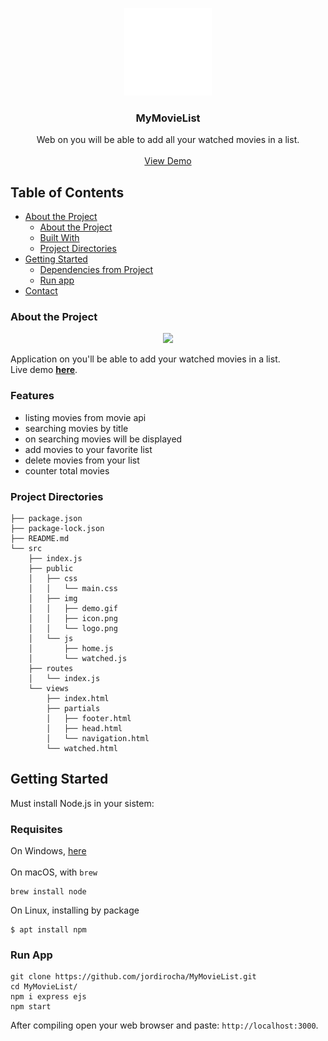 <p align="center">
  <a href="https://mymovielistapp-nodejs.herokuapp.com/">
    <img src="https://github.com/jordirocha/MyMovieList/blob/main/src/public/img/logo.png" alt="Logo" width="140" height="140">
  </a>

  <h3 align="center">MyMovieList</h3>

  <p align="center">
    Web on you will be able to add all your watched movies in a list.
    <br />
    <br />
    <a href="https://mymovielistapp-nodejs.herokuapp.com/" target="_blank">View Demo</a>
  </p>
</p>

## Table of Contents

* [About the Project](#about-the-project)
  * [About the Project](#about-the-project)
  * [Built With](#built-with)
  * [Project Directories](#project-directories)
* [Getting Started](#getting-started)
  * [Dependencies from Project](#dependencies-from-project)
  * [Run app](#run-app)
* [Contact](#contact)

### About the Project
<p align="center">
<img src="https://github.com/jordirocha/MyMovieList/blob/main/src/public/img/demo.gif" width="650" />
</p>
Application on you'll be able to add your watched movies in a list.</br>
Live demo <a href="https://mymovielistapp-nodejs.herokuapp.com/" target="_blank"><strong>here</strong></a>.

### Features
- listing movies from movie api
- searching movies by title
- on searching movies will be displayed
- add movies to your favorite list
- delete movies from your list
- counter total movies

### Project Directories
    ├── package.json
    ├── package-lock.json
    ├── README.md
    └── src
        ├── index.js
        ├── public
        │   ├── css
        │   │   └── main.css
        │   ├── img
        │   │   ├── demo.gif
        │   │   ├── icon.png
        │   │   └── logo.png
        │   └── js
        │       ├── home.js
        │       └── watched.js
        ├── routes
        │   └── index.js
        └── views
            ├── index.html
            ├── partials
            │   ├── footer.html
            │   ├── head.html
            │   └── navigation.html
            └── watched.html


## Getting Started
Must install Node.js in your sistem:</br>

### Requisites
On Windows, <a href="https://nodejs.org/es/download/">here</a></br></br>
On macOS, with `brew`</br>
    
    brew install node
    
On Linux, installing by package
    
    $ apt install npm

### Run App
    git clone https://github.com/jordirocha/MyMovieList.git
    cd MyMovieList/
    npm i express ejs
    npm start
After compiling open your web browser and paste: `http://localhost:3000`.

